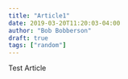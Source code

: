 ```yaml
---
title: "Article1"
date: 2019-03-20T11:20:03-04:00
author: "Bob Bobberson"
draft: true
tags: ["random"]
---
```


Test Article
